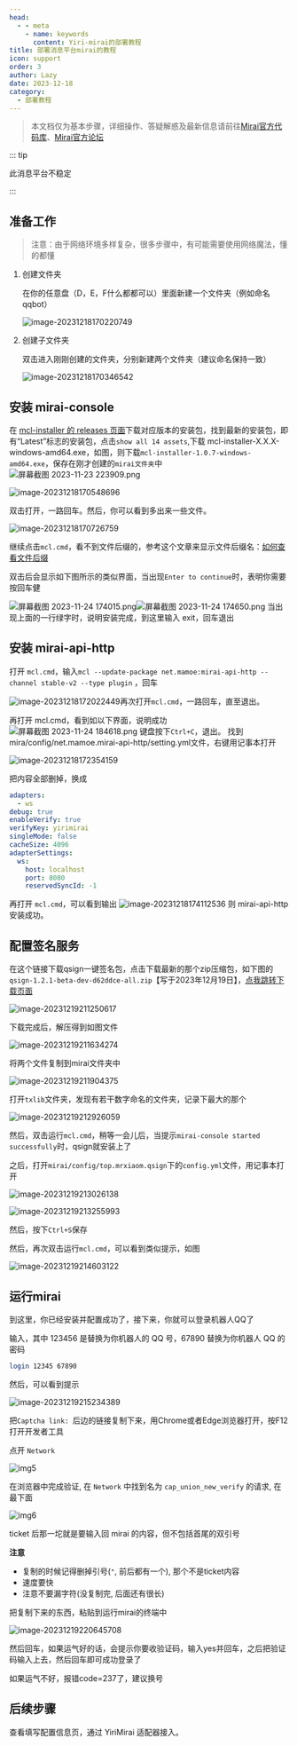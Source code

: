 ```yaml
---
head:
  - - meta
    - name: keywords
      content: Yiri-mirai的部署教程
title: 部署消息平台mirai的教程
icon: support
order: 3
author: Lazy
date: 2023-12-18
category:
  - 部署教程
---
```


> 本文档仅为基本步骤，详细操作、答疑解惑及最新信息请前往[Mirai官方代码库](https://github.com/mamoe/mirai)、[Mirai官方论坛](https://mirai.mamoe.net/)

::: tip 

此消息平台不稳定

:::

## 准备工作

> 注意：由于网络环境多样复杂，很多步骤中，有可能需要使用网络魔法，懂的都懂

1. 创建文件夹

   在你的任意盘（D，E，F什么都都可以）里面新建一个文件夹（例如命名qqbot）

   ![image-20231218170220749](https://cos.thelazy.cn/pictures/qchatgpt%E6%89%8B%E5%8A%A8%E9%83%A8%E7%BD%B2202312181702794.png)

2. 创建子文件夹

   双击进入刚刚创建的文件夹，分别新建两个文件夹（建议命名保持一致）

   ![image-20231218170346542](https://cos.thelazy.cn/pictures/qchatgpt%E6%89%8B%E5%8A%A8%E9%83%A8%E7%BD%B2202312181703568.png)

## 安装 mirai-console

在 [mcl-installer 的 releases 页面](https://github.com/iTXTech/mcl-installer/releases)下载对应版本的安装包，找到最新的安装包，即有“Latest”标志的安装包，点击`show all 14 assets`,下载 mcl-installer-X.X.X-windows-amd64.exe，如图，则下载`mcl-installer-1.0.7-windows-amd64.exe`，保存在刚才创建的`mirai文件夹`中
![屏幕截图 2023-11-23 223909.png](https://cos.thelazy.cn/pictures/mirai-console%E7%9A%84%E6%95%99%E7%A8%8B202312181655031.png)

![image-20231218170548696](https://cos.thelazy.cn/pictures/qchatgpt%E6%89%8B%E5%8A%A8%E9%83%A8%E7%BD%B2202312181705727.png)

双击打开，一路回车。然后，你可以看到多出来一些文件。

![image-20231218170726759](https://cos.thelazy.cn/pictures/qchatgpt%E6%89%8B%E5%8A%A8%E9%83%A8%E7%BD%B2202312181707796.png)

继续点击`mcl.cmd`，看不到文件后缀的，参考这个文章来显示文件后缀名：[如何查看文件后缀](https://jingyan.baidu.com/article/9158e0004c6cbea2541228da.html)

双击后会显示如下图所示的类似界面，当出现`Enter to continue`时，表明你需要按回车健

![屏幕截图 2023-11-24 174015.png](https://cos.thelazy.cn/pictures/qchatgpt%E6%89%8B%E5%8A%A8%E9%83%A8%E7%BD%B2202312181714763.png)![屏幕截图 2023-11-24 174650.png](https://cos.thelazy.cn/pictures/qchatgpt%E6%89%8B%E5%8A%A8%E9%83%A8%E7%BD%B2202312181714650.png)
当出现上面的一行绿字时，说明安装完成，到这里输入 exit，回车退出

## 安装 mirai-api-http

打开 `mcl.cmd`，输入`mcl --update-package net.mamoe:mirai-api-http --channel stable-v2 --type plugin` ，回车

![image-20231218172022449](https://cos.thelazy.cn/pictures/qchatgpt%E6%89%8B%E5%8A%A8%E9%83%A8%E7%BD%B2202312181720470.png)再次打开`mcl.cmd`，一路回车，直至退出。

再打开 mcl.cmd，看到如以下界面，说明成功
![屏幕截图 2023-11-24 184618.png](https://cos.thelazy.cn/pictures/qchatgpt%E6%89%8B%E5%8A%A8%E9%83%A8%E7%BD%B2202312181719784.png)
键盘按下`Ctrl+C`，退出。
找到mira/config/net.mamoe.mirai-api-http/setting.yml文件，右键用记事本打开

![image-20231218172354159](https://cos.thelazy.cn/pictures/qchatgpt%E6%89%8B%E5%8A%A8%E9%83%A8%E7%BD%B2202312181723195.png)

把内容全部删掉，换成

```yml
adapters:
  - ws
debug: true
enableVerify: true
verifyKey: yirimirai
singleMode: false
cacheSize: 4096
adapterSettings:
  ws:
    host: localhost
    port: 8080
    reservedSyncId: -1
```

再打开 `mcl.cmd`，可以看到输出
![image-20231218174112536](https://cos.thelazy.cn/pictures/qchatgpt%E6%89%8B%E5%8A%A8%E9%83%A8%E7%BD%B2202312181741769.png)
则 mirai-api-http 安装成功。

## 配置签名服务

在这个链接下载qsign一键签名包，点击下载最新的那个zip压缩包，如下图的`qsign-1.2.1-beta-dev-d62ddce-all.zip`【写于2023年12月19日】，[点我跳转下载页面](https://github.com/MrXiaoM/qsign/releases)

![image-20231219211250617](https://cos.thelazy.cn/pictures/qchatgpt%E6%89%8B%E5%8A%A8%E9%83%A8%E7%BD%B2202312192112766.png)

下载完成后，解压得到如图文件

![image-20231219211634274](https://cos.thelazy.cn/pictures/qchatgpt%E6%89%8B%E5%8A%A8%E9%83%A8%E7%BD%B2202312192116299.png)

将两个文件复制到mirai文件夹中

![image-20231219211904375](https://cos.thelazy.cn/pictures/qchatgpt%E6%89%8B%E5%8A%A8%E9%83%A8%E7%BD%B2202312192119398.png)

打开`txlib`文件夹，发现有若干数字命名的文件夹，记录下最大的那个

![image-20231219212926059](https://cos.thelazy.cn/pictures/qchatgpt%E6%89%8B%E5%8A%A8%E9%83%A8%E7%BD%B2202312192129175.png)

然后，双击运行`mcl.cmd`，稍等一会儿后，当提示`mirai-console started successfully`时，qsign就安装上了

之后，打开`mirai/config/top.mrxiaom.qsign`下的`config.yml`文件，用记事本打开

![image-20231219213026138](https://cos.thelazy.cn/pictures/qchatgpt%E6%89%8B%E5%8A%A8%E9%83%A8%E7%BD%B2202312192130201.png)

![image-20231219213255993](https://cos.thelazy.cn/pictures/qchatgpt%E6%89%8B%E5%8A%A8%E9%83%A8%E7%BD%B2202312192132019.png)

然后，按下`Ctrl+S`保存

然后，再次双击运行`mcl.cmd`，可以看到类似提示，如图

![image-20231219214603122](https://cos.thelazy.cn/pictures/qchatgpt%E6%89%8B%E5%8A%A8%E9%83%A8%E7%BD%B2202312192146161.png)

## 运行mirai

到这里，你已经安装并配置成功了，接下来，你就可以登录机器人QQ了

输入，其中 123456 是替换为你机器人的 QQ 号，67890 替换为你机器人 QQ 的密码

```bash
login 12345 67890
```

然后，可以看到提示

![image-20231219215234389](https://cos.thelazy.cn/pictures/qchatgpt%E6%89%8B%E5%8A%A8%E9%83%A8%E7%BD%B2202312192152446.png)

把`Captcha link: `后边的链接复制下来，用Chrome或者Edge浏览器打开，按F12打开开发者工具

点开 `Network`

![img5](https://docs.mirai.mamoe.net/assets/img5.9c53babb.png)

在浏览器中完成验证, 在 `Network` 中找到名为 `cap_union_new_verify` 的请求, 在最下面

![img6](https://docs.mirai.mamoe.net/assets/img6.2c4cf2d2.png)

ticket 后那一坨就是要输入回 mirai 的内容，但不包括首尾的双引号

**注意**

- 复制的时候记得删掉引号(`"`, 前后都有一个), 那个不是ticket内容
- 速度要快
- 注意不要漏字符(没复制完, 后面还有很长)

把复制下来的东西，粘贴到运行mirai的终端中

![image-20231219220645708](https://cos.thelazy.cn/pictures/qchatgpt%E6%89%8B%E5%8A%A8%E9%83%A8%E7%BD%B2202312192206741.png)

然后回车，如果运气好的话，会提示你要收验证码，输入yes并回车，之后把验证码输入上去，然后回车即可成功登录了

如果运气不好，报错code=237了，建议换号

## 后续步骤

查看填写配置信息页，通过 YiriMirai 适配器接入。
